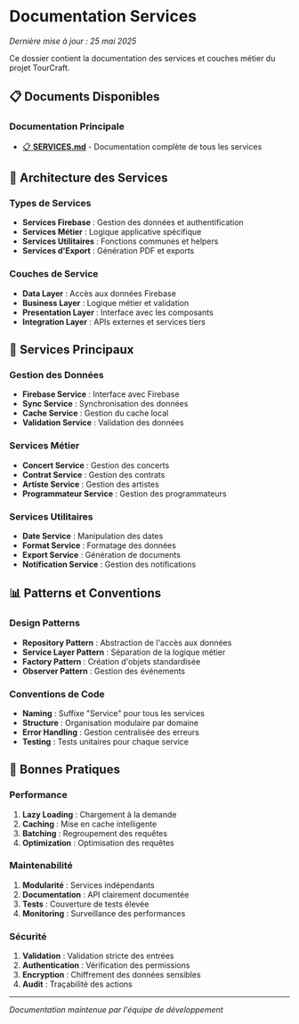 # Documentation Services

*Dernière mise à jour : 25 mai 2025*

Ce dossier contient la documentation des services et couches métier du projet TourCraft.

## 📋 Documents Disponibles

### Documentation Principale
- [📋 **SERVICES.md**](./SERVICES.md) - Documentation complète de tous les services

## 🎯 Architecture des Services

### Types de Services
- **Services Firebase** : Gestion des données et authentification
- **Services Métier** : Logique applicative spécifique
- **Services Utilitaires** : Fonctions communes et helpers
- **Services d'Export** : Génération PDF et exports

### Couches de Service
- **Data Layer** : Accès aux données Firebase
- **Business Layer** : Logique métier et validation
- **Presentation Layer** : Interface avec les composants
- **Integration Layer** : APIs externes et services tiers

## 🔧 Services Principaux

### Gestion des Données
- **Firebase Service** : Interface avec Firebase
- **Sync Service** : Synchronisation des données
- **Cache Service** : Gestion du cache local
- **Validation Service** : Validation des données

### Services Métier
- **Concert Service** : Gestion des concerts
- **Contrat Service** : Gestion des contrats
- **Artiste Service** : Gestion des artistes
- **Programmateur Service** : Gestion des programmateurs

### Services Utilitaires
- **Date Service** : Manipulation des dates
- **Format Service** : Formatage des données
- **Export Service** : Génération de documents
- **Notification Service** : Gestion des notifications

## 📊 Patterns et Conventions

### Design Patterns
- **Repository Pattern** : Abstraction de l'accès aux données
- **Service Layer Pattern** : Séparation de la logique métier
- **Factory Pattern** : Création d'objets standardisée
- **Observer Pattern** : Gestion des événements

### Conventions de Code
- **Naming** : Suffixe "Service" pour tous les services
- **Structure** : Organisation modulaire par domaine
- **Error Handling** : Gestion centralisée des erreurs
- **Testing** : Tests unitaires pour chaque service

## 🚀 Bonnes Pratiques

### Performance
1. **Lazy Loading** : Chargement à la demande
2. **Caching** : Mise en cache intelligente
3. **Batching** : Regroupement des requêtes
4. **Optimization** : Optimisation des requêtes

### Maintenabilité
1. **Modularité** : Services indépendants
2. **Documentation** : API clairement documentée
3. **Tests** : Couverture de tests élevée
4. **Monitoring** : Surveillance des performances

### Sécurité
1. **Validation** : Validation stricte des entrées
2. **Authentication** : Vérification des permissions
3. **Encryption** : Chiffrement des données sensibles
4. **Audit** : Traçabilité des actions

---

*Documentation maintenue par l'équipe de développement* 